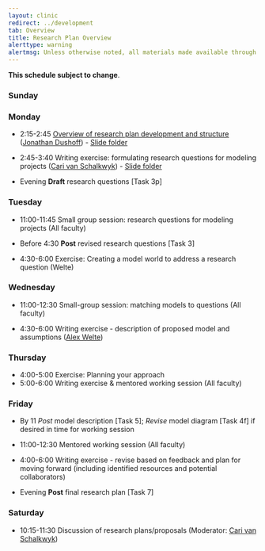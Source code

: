 ```yaml
---
layout: clinic
redirect: ../development
tab: Overview
title: Research Plan Overview
alerttype: warning
alertmsg: Unless otherwise noted, all materials made available through this website and the DAIDD Dropbox are licensed through a <a rel="license" href="http://creativecommons.org/licenses/by/4.0/">CC-BY International License</a>. <a rel="license" href="../license.html">Click here for license details</a>.
---
```


__This schedule subject to change__. 


### Sunday

### Monday

- 2:15-2:45 [Overview of research plan development and structure](planOverview) ([Jonathan Dushoff]({{site.subdomainurl}}/team/dushoff/)) - [Slide folder](https://tinyurl.com/daidd-2019)
- 2:45-3:40 Writing exercise: formulating research questions for modeling projects ([Cari van Schalkwyk]({{site.subdomainurl}}/team/vanschalkwyk/)) - [Slide folder](https://tinyurl.com/daidd-2019)

- Evening __Draft__ research questions [Task 3p]

### Tuesday

- 11:00-11:45 Small group session: research questions for modeling projects (All faculty) 

* Before 4:30 __Post__ revised research questions [Task 3]

- 4:30-6:00 Exercise: Creating a model world to address a research question (Welte) 

### Wednesday

- 11:00-12:30 Small-group session: matching models to questions (All faculty) 

- 4:30-6:00 Writing exercise - description of proposed model and assumptions ([Alex Welte]({{site.subdomainurl}}/team/welte/)) 

### Thursday

- 4:00-5:00 Exercise: Planning your approach
- 5:00-6:00 Writing exercise & mentored working session (All faculty)

### Friday

- By 11 _Post_ model description [Task 5]; _Revise_ model diagram [Task 4f] if desired in time for working session

- 11:00-12:30 Mentored working session (All faculty) 

- 4:00-6:00 Writing exercise - revise based on feedback and plan for moving forward (including identified resources and potential collaborators)

- Evening __Post__ final research plan [Task 7]

### Saturday

- 10:15-11:30 Discussion of research plans/proposals (Moderator: [Cari van Schalkwyk]({{site.subdomainurl}}/team/vanschalkwyk/))

